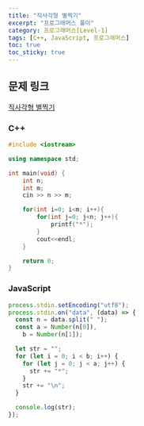 ```yaml
---
title: "직사각형 별찍기"
excerpt: "프로그래머스 풀이"
category: 프로그래머스[Level-1]
tags: [C++, JavaScript, 프로그래머스]
toc: true
toc_sticky: true
---
```


## 문제 링크

[직사각형 별찍기](https://programmers.co.kr/learn/courses/30/lessons/12969)

### C++

```cpp
#include <iostream>

using namespace std;

int main(void) {
    int n;
    int m;
    cin >> n >> m;

    for(int i=0; i<m; i++){
        for(int j=0; j<n; j++){
            printf("*");
        }
        cout<<endl;
    }

    return 0;
}
```

### JavaScript

```js
process.stdin.setEncoding("utf8");
process.stdin.on("data", (data) => {
  const n = data.split(" ");
  const a = Number(n[0]),
    b = Number(n[1]);

  let str = "";
  for (let i = 0; i < b; i++) {
    for (let j = 0; j < a; j++) {
      str += "*";
    }
    str += "\n";
  }

  console.log(str);
});
```
